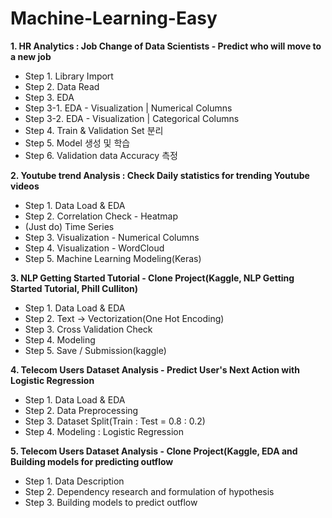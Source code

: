 # Machine-Learning-Easy

**1. HR Analytics : Job Change of Data Scientists - Predict who will move to a new job**
* Step 1. Library Import
* Step 2. Data Read
* Step 3. EDA
* Step 3-1. EDA - Visualization | Numerical Columns
* Step 3-2. EDA - Visualization | Categorical Columns
* Step 4. Train & Validation Set 분리
* Step 5. Model 생성 및 학습
* Step 6. Validation data Accuracy 측정

**2. Youtube trend Analysis : Check Daily statistics for trending Youtube videos**
* Step 1. Data Load & EDA
* Step 2. Correlation Check - Heatmap
* (Just do) Time Series
* Step 3. Visualization - Numerical Columns
* Step 4. Visualization - WordCloud
* Step 5. Machine Learning Modeling(Keras)

**3. NLP Getting Started Tutorial - Clone Project(Kaggle, NLP Getting Started Tutorial, Phill Culliton)**
* Step 1. Data Load & EDA
* Step 2. Text -> Vectorization(One Hot Encoding)
* Step 3. Cross Validation Check
* Step 4. Modeling
* Step 5. Save / Submission(kaggle)

**4. Telecom Users Dataset Analysis - Predict User's Next Action with Logistic Regression**
* Step 1. Data Load & EDA
* Step 2. Data Preprocessing
* Step 3. Dataset Split(Train : Test = 0.8 : 0.2)
* Step 4. Modeling : Logistic Regression

**5. Telecom Users Dataset Analysis - Clone Project(Kaggle, EDA and Building models for predicting outflow**
* Step 1. Data Description
* Step 2. Dependency research and formulation of hypothesis
* Step 3. Building models to predict outflow